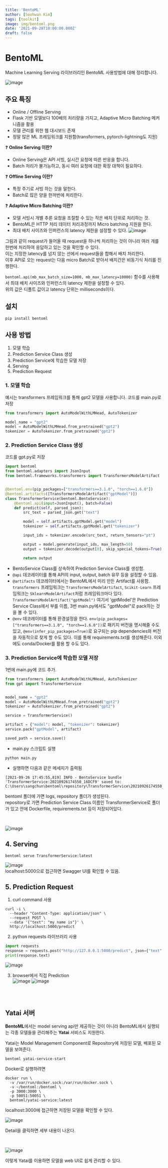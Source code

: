```yaml
---
title: 'BentoML'
author: [Soohwan Kim]
tags: [toolkit]
image: img/bentoml.png
date: '2021-09-28T10:00:00.000Z'
draft: false
---
```


# BentoML

Machine Learning Serving 라이브러리인 BentoML 사용방법에 대해 정리합니다.

![image](https://user-images.githubusercontent.com/54731898/134802579-71c3c3d6-bb96-431a-80fd-ab13595c80d4.png)


## 주요 특징
- Online / Offline Serving
- Flask 기반 모델보다 100배의 처리량을 가지고, Adaptive Micro Batching 메커니즘을 활용
- 모델 관리를 위한 웹 대시보드 존재
- 정말 많은 ML 프레임워크를 지원함(transformers, pytorch-lightning도 지원)

❓ **Online Serving 이란?**
- Online Serving은 API 서빙, 실시간 요청에 따른 반응을 합니다.
- Batch 처리가 불가능하고, 동시 여러 요청에 대한 확장 대책이 필요하다.

❓ **Offline Serving 이란?**
- 특정 주기로 서빙 하는 것을 말한다.
- Batch로 많은 양을 한꺼번에 처리한다.

❓ **Adaptive Micro Batching 이란?**
- 모델 서빙시 개별 추론 요청을 조절할 수 있는 작은 배치 단위로 처리하는 것.
- BentoML은 HTTP 처리 데이터 처리과정까지 Micro batching 지원을 한다.
- 최대 배치 사이즈와 인퍼런스의 latency 제한을 설정할 수 있다.
![image](https://user-images.githubusercontent.com/54731898/134803241-893745bf-191b-47ec-9faa-a54c87c71ab7.png)

그림과 같이 request가 들어올 때 request을 하나씩 처리하는 것이 아니라 여러 개를 한번에 처리하여 응답하고 있는 것을 확인할 수 있다.  
이는 지정한 latency를 넘지 않는 선에서 request들을 합해서 배치 처리한다.  
이후 API로 오는 request는 다음 micro Batch로 받아서 배치간은 비동기식 처리를 진행한다.  
  
`bentoml.api(mb_max_batch_size=1000, mb_max_latency=10000)` 함수를 사용해서 최대 배치 사이즈와 인퍼런스의 latency 제한을 설정할 수 있다.  
위의 값은 디폴트 값이고 latency 단위는 milliseconds이다.  

 
## 설치
```
pip install bentoml
```

## 사용 방법
1. 모델 학습
2. Prediction Service Class 생성
3. Prediction Service에 학습한 모델 저장
4. Serving
5. Prediction Request



### 1. 모델 학습
예시는 transformers 프레임워크를 통해 gpt2 모델을 사용합니다.
코드를 main.py로 저장
```python
from transformers import AutoModelWithLMHead, AutoTokenizer

model_name = "gpt2"
model = AutoModelWithLMHead.from_pretrained("gpt2")
tokenizer = AutoTokenizer.from_pretrained("gpt2")
```

### 2. Prediction Service Class 생성
코드를 gpt.py로 저장
```python
import bentoml
from bentoml.adapters import JsonInput
from bentoml.frameworks.transformers import TransformersModelArtifact


@bentoml.env(pip_packages=["transformers==3.1.0", "torch==1.6.0"])
@bentoml.artifacts([TransformersModelArtifact("gptModel")])
class TransformerService(bentoml.BentoService):
    @bentoml.api(input=JsonInput(), batch=False)
    def predict(self, parsed_json):
        src_text = parsed_json.get("text")

        model = self.artifacts.gptModel.get("model")
        tokenizer = self.artifacts.gptModel.get("tokenizer")

        input_ids = tokenizer.encode(src_text, return_tensors="pt")

        output = model.generate(input_ids, max_length=50)
        output = tokenizer.decode(output[0], skip_special_tokens=True)

        return output
```

- BentoService Class를 상속하여 Prediction Service Class를 생성함.  
- `@api` 데코레이터를 통해 API의 input, output, batch 유무 등을 설정할 수 있음.  
- `@artifacts` 데코레이터에서는 BentoML에서 미리 만든 Artifact를 사용함. `transformers` 프레임워크는 `TransformersModelArtifact`, `Scikit-Learn` 프레임워크는 `SklearnModelArtifact`처럼 프레임워크마다 있다.  
`TransformersModelArtifact("gptModel")` 여기서 ‘gptModel’은 Prediction Service Class에서 부를 이름, 3번 main.py에서도 "gptModel"로 pack하는 것을 볼 수 있다.   
- `@env` 데코레이터를 통해 환경설정을 한다. `env(pip_packages=["transformers==3.1.0", "torch==1.6.0"])`로 패키지 버전을 명시해줄 수도 있고, `@env(infer_pip_packages=True)`로 요구되는 pip dependencies와 버전을 자동적으로 찾게 할 수도 있다. 이를 통해 requirements.txt를 생성해준다. 이외에도 conda/Docker를 활용 할 수도 있다.   
  

### 3. Prediction Service에 학습한 모델 저장
1번에 main.py에 코드 추가.
```python
from transformers import AutoModelWithLMHead, AutoTokenizer
from gpt import TransformerService


model_name = "gpt2"
model = AutoModelWithLMHead.from_pretrained("gpt2")
tokenizer = AutoTokenizer.from_pretrained("gpt2")

service = TransformerService()

artifact = {"model": model, "tokenizer": tokenizer}
service.pack("gptModel", artifact)

saved_path = service.save()
```

- main.py 스크립트 실행
```
python main.py
```

- 실행하면 다음과 같은 메세지가 출력됨
```
[2021-09-26 17:45:55,819] INFO - BentoService bundle 'TransformerService:20210926174550_16DCF9' saved to: C:\Users\sangchun\bentoml\repository\TransformerService\20210926174550_16DCF9
```

bentoml 폴더에 가면 logs, repository 폴더가 생성된다.  
repository로 가면 Prediction Service Class 이름인 TransformerService로 폴더가 있고 안에 Dockerfile, requirements.txt 등이 저장되어있다.  
  
<br>

![image](https://user-images.githubusercontent.com/54731898/134807019-3104f46d-100f-40ea-9342-5cc50c3c4d6f.png)


## 4. Serving
```
bentoml serve TransformerService:latest
```
![image](https://user-images.githubusercontent.com/54731898/134807518-c774b014-567f-4288-a782-fd3fc41677f9.png)  
localhost:5000으로 접근하면 Swagger UI를 확인할 수 있음.


## 5. Prediction Request

1) curl command 사용
```
curl -i \
  --header "Content-Type: application/json" \
  --request POST \
  --data '{"text": "my name is"}' \
  http://localhost:5000/predict
```

2) python requests 라이브러리 사용
```python
import requests
response = requests.post("http://127.0.0.1:5000/predict", json={"text": "my name is"})
print(response.text)
```
![image](https://user-images.githubusercontent.com/54731898/134807328-274b1f43-e9b5-499e-9f76-ea01293ba233.png)

3) browser에서 직접 Prediction  
![image](https://user-images.githubusercontent.com/54731898/134808135-97bdcb96-f315-45a0-9f84-ff14441b71a5.png)
![image](https://user-images.githubusercontent.com/54731898/134808208-ba93182c-b377-4317-a824-db858aad017e.png)

  
<br>
  
<br>


## Yatai 서버
**BentoML**에서는 model serving api만 제공하는 것이 아니라 BentoML에서 실행되는 각종 모델들을 관리해주는 **Yatai** 서비스도 지원한다.

Yatai는 Model Management Component로 Repository에 저장된 모델, 배포된 모델을 보여준다.

```
bentoml yatai-service-start
```  
  
Docker로 실행하려면
```
docker run \
  -v /var/run/docker.sock:/var/run/docker.sock \
  -v ~/bentoml:/bentoml \
  -p 3000:3000 \
  -p 50051:50051 \
  bentoml/yatai-service:latest
```

localhost:3000에 접근하면 저장된 모델을 확인할 수 있다.

![image](https://user-images.githubusercontent.com/54731898/134808309-a2caa51b-0912-4097-b175-1c51fce11391.png)

Detail을 클릭하면 세부 내용이 나온다.

  
<br>

![image](https://user-images.githubusercontent.com/54731898/134807943-c0208f0f-3e45-40f2-9b5c-95cc41611d8a.png)
  
이렇게 Yatai를 이용하면 모델을 web UI로 쉽게 관리할 수 있다.
